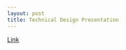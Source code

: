 ```yaml
---
layout: post
title: Technical Design Presentation
---
```


<a href="subtitlevision.github.io/presentations/Capstone_Technical_Design.pdf" target="_blank">Link</a>


